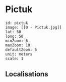 # Pictuk
```leaflet
id: pictuk
image: [[0 - Pictuk.jpg]]
lat: 50
long: 50
minZoom: 6
maxZoom: 10
defaultZoom: 6
unit: meters
scale: 1
```

## Localisations